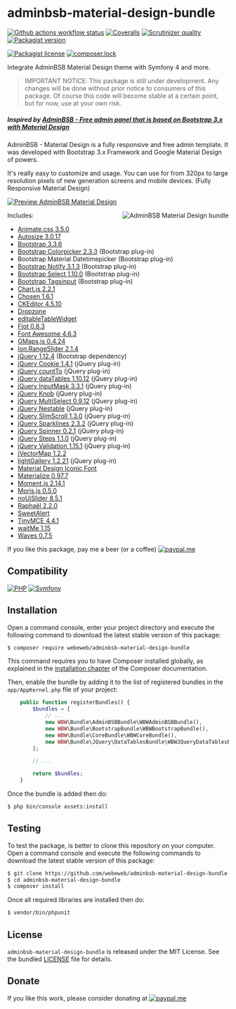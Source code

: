 adminbsb-material-design-bundle
===============================

[![Github actions workflow status](https://img.shields.io/github/actions/workflow/status/webeweb/adminbsb-material-design-bundle/build.yml?style=for-the-badge&color2088FF&logo=github)](https://github.com/webeweb/adminbsb-material-design-bundle/actions)
[![Coveralls](https://img.shields.io/coveralls/github/webeweb/adminbsb-material-design-bundle/master.svg?style=for-the-badge&color=3F5767&logo=coveralls)](https://coveralls.io/github/webeweb/adminbsb-material-design-bundle?branch=master)
[![Scrutinizer quality](https://img.shields.io/scrutinizer/quality/g/webeweb/adminbsb-material-design-bundle/master.svg?style=for-the-badge&color=8A9296&logo=scrutinizer)](https://scrutinizer-ci.com/g/webeweb/adminbsb-material-design-bundle/?branch=master)
[![Packagist version](https://img.shields.io/packagist/v/webeweb/adminbsb-material-design-bundle.svg?style=for-the-badge&color=F28D1A&logo=packagist)](https://packagist.org/packages/webeweb/adminbsb-material-design-bundle)

[![Packagist license](https://img.shields.io/packagist/l/webeweb/adminbsb-material-design-bundle.svg?style=for-the-badge&colorF28D1A&logo=data:image/svg+xml;base64,PHN2ZyB4bWxucz0iaHR0cDovL3d3dy53My5vcmcvMjAwMC9zdmciIGZpbGw9Im5vbmUiIHN0cm9rZT0iI0ZGRiIgdmlld0JveD0iMCAwIDI0IDI0Ij48cGF0aCBzdHJva2UtbGluZWNhcD0icm91bmQiIHN0cm9rZS1saW5lam9pbj0icm91bmQiIHN0cm9rZS13aWR0aD0iMiIgZD0ibTMgNiAzIDFtMCAwLTMgOWE1LjAwMiA1LjAwMiAwIDAgMCA2LjAwMSAwTTYgN2wzIDlNNiA3bDYtMm02IDIgMy0xbS0zIDEtMyA5YTUuMDAyIDUuMDAyIDAgMCAwIDYuMDAxIDBNMTggN2wzIDltLTMtOS02LTJtMC0ydjJtMCAxNlY1bTAgMTZIOW0zIDBoMyIvPjwvc3ZnPg==)](./LICENSE)
[![composer.lock](https://img.shields.io/badge/.lock-uncommited-important.svg?style=for-the-badge&color=885630&logo=composer)](./)

Integrate AdminBSB Material Design theme with Symfony 4 and more.

> IMPORTANT NOTICE: This package is still under development. Any changes will be
> done without prior notice to consumers of this package. Of course this code
> will become stable at a certain point, but for now, use at your own risk.

##### Inspired by [AdminBSB - Free admin panel that is based on Bootstrap 3.x with Material Design](https://github.com/gurayyarar/AdminBSBMaterialDesign/)

AdminBSB - Material Design is a fully responsive and free admin template. It was
developed with Bootstrap 3.x Framework and Google Material Design of powers.

It's really easy to customize and usage. You can use for from 320px to large
resolution pixels of new generation screens and mobile devices. (Fully Responsive
Material Design)

[![Preview AdminBSB Material Design](https://img.shields.io/badge/live%20preview-AdminBSB%20Material%20Design-blue.svg?style=for-the-badge&color=FF7139&logo=firefoxbrowser)](https://gurayyarar.github.io/AdminBSBMaterialDesign/)

<img src="https://raw.githubusercontent.com/webeweb/adminbsb-material-design-bundle/master/Resources/doc/screenshot_promo.png" alt="AdminBSB Material Design bundle" align="right" />

Includes:

- [Animate.css 3.5.0](https://github.com/animate-css/animate.css)
- [Autosize 3.0.17](https://github.com/jackmoore/autosize)
- [Bootstrap 3.3.6](https://getbootstrap.com/docs/3.3)
- [Bootstrap Colorpicker 2.3.3](https://github.com/mjolnic/bootstrap-colorpicker) (Bootstrap plug-in)
- Bootstrap Material Datetimepicker (Bootstrap plug-in)
- [Bootstrap Notify 3.1.3](https://github.com/mouse0270/bootstrap-growl) (Bootstrap plug-in)
- [Bootstrap Select 1.10.0](https://github.com/silviomoreto/bootstrap-select) (Bootstrap plug-in)
- [Bootstrap Tagsinput](https://github.com/bootstrap-tagsinput/bootstrap-tagsinput) (Bootstrap plug-in)
- [Chart.js 2.2.1](https://github.com/chartjs/Chart.js)
- [Chosen 1.6.1](https://github.com/harvesthq/chosen)
- [CKEditor 4.5.10](https://github.com/ckeditor/ckeditor4)
- [Dropzone](https://github.com/dropzone/dropzone)
- [editableTableWidget](https://github.com/mindmup/editable-table)
- [Flot 0.8.3](https://github.com/flot/flot)
- [Font Awesome 4.6.3](https://github.com/FortAwesome/Font-Awesome)
- [GMaps.js 0.4.24](https://github.com/hpneo/gmaps)
- [Ion.RangeSlider 2.1.4](https://github.com/IonDen/ion.rangeSlider)
- [jQuery 1.12.4](https://github.com/jquery/jquery) (Bootstrap dependency)
- [jQuery Cookie 1.4.1](https://github.com/carhartl/jquery-cookie) (jQuery plug-in)
- [jQuery countTo](https://github.com/mhuggins/jquery-countTo) (jQuery plug-in)
- [jQuery dataTables 1.10.12](https://github.com/DataTables/DataTables) (jQuery plug-in)
- [jQuery InputMask 3.3.1](https://github.com/RobinHerbots/Inputmask) (jQuery plug-in)
- [jQuery Knob](https://github.com/aterrien/jQuery-Knob) (jQuery plug-in)
- [jQuery MultiSelect 0.9.12](https://github.com/lou/multi-select) (jQuery plug-in)
- [jQuery Nestable](https://github.com/dbushell/Nestable) (jQuery plug-in)
- [jQuery SlimScroll 1.3.0](https://github.com/rochal/jQuery-slimScroll) (jQuery plug-in)
- [jQuery Sparklines 2.3.2](https://github.com/gwatts/jquery.sparkline) (jQuery plug-in)
- [jQuery Spinner 0.2.1](https://github.com/vsn4ik/input-spinner) (jQuery plug-in)
- [jQuery Steps 1.1.0](https://github.com/rstaib/jquery-steps) (jQuery plug-in)
- [jQuery Validation 1.15.1](https://github.com/jquery-validation/jquery-validation) (jQuery plug-in)
- [jVectorMap 1.2.2](https://github.com/bjornd/jvectormap)
- [lightGallery 1.2.21](https://github.com/sachinchoolur/lightGallery) (jQuery plug-in)
- [Material Design Iconic Font](https://github.com/zavoloklom/material-design-iconic-font)
- [Materialize 0.97.7](https://github.com/Dogfalo/materialize)
- [Moment.js 2.14.1](https://github.com/moment/moment)
- [Moris.js 0.5.0](https://github.com/morrisjs/morris.js)
- [noUiSlider 8.5.1](https://github.com/leongersen/noUiSlider)
- [Raphaël 2.2.0](https://github.com/DmitryBaranovskiy/raphael)
- [SweetAlert](https://github.com/t4t5/sweetalert)
- [TinyMCE 4.4.1](https://github.com/tinymce/tinymce)
- [waitMe 1.15](https://github.com/vadimsva/waitMe)
- [Waves 0.7.5](https://github.com/fians/Waves)

If you like this package, pay me a beer (or a coffee)
[![paypal.me](https://img.shields.io/badge/paypal.me-webeweb-003087.svg?style=flat-square&logo=paypal)](https://www.paypal.me/webeweb)

## Compatibility

[![PHP](https://img.shields.io/badge/php-%5E7.1%7C%5E8.0-777BB4.svg?style=for-the-badge&logo=php)](https://php.net)
[![Symfony](https://img.shields.io/badge/symfony-%5E4.4%7C%5E5.0%7C%5E6.0-000000.svg?style=for-the-badge&logo=symfony)](https://symfony.com)

## Installation

Open a command console, enter your project directory and execute the following
command to download the latest stable version of this package:

```bash
$ composer require webeweb/adminbsb-material-design-bundle
```

This command requires you to have Composer installed globally, as explained in
the [installation chapter](https://getcomposer.org/doc/00-intro.md) of the
Composer documentation.

Then, enable the bundle by adding it to the list of registered bundles
in the `app/AppKernel.php` file of your project:

```php
    public function registerBundles() {
        $bundles = [
            // ...
            new WBW\Bundle\AdminBSBBundle\WBWAdminBSBBundle(),
            new WBW\Bundle\BootstrapBundle\WBWBootstrapBundle(),
            new WBW\Bundle\CoreBundle\WBWCoreBundle(),
            new WBW\Bundle\JQuery\DataTablesBundle\WBWJQueryDataTablesBundle(),
        ];

        // ...

        return $bundles;
    }
```

Once the bundle is added then do:

```bash
$ php bin/console assets:install
```

## Testing

To test the package, is better to clone this repository on your computer.
Open a command console and execute the following commands to download the latest
stable version of this package:

```bash
$ git clone https://github.com/webeweb/adminbsb-material-design-bundle.git
$ cd adminbsb-material-design-bundle
$ composer install
```

Once all required libraries are installed then do:

```bash
$ vendor/bin/phpunit
```

## License

`adminbsb-material-design-bundle` is released under the MIT License. See the bundled
[LICENSE](LICENSE) file for details.

## Donate

If you like this work, please consider donating at
[![paypal.me](https://img.shields.io/badge/paypal.me-webeweb-003087.svg?style=flat-square&logo=paypal)](https://www.paypal.me/webeweb)
